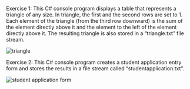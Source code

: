 Exercise 1: This C# console program displays a table that represents a triangle of any size. In triangle, the first and the second rows are set to 1. Each element of the triangle (from the third row downward) is the sum of the element directly above it and the element to the left of the element directly above it. 
The resulting triangle is also stored in a “triangle.txt” file stream.

![triangle](https://user-images.githubusercontent.com/14170402/39539414-c5653610-4dfc-11e8-8240-acb2f562e18c.gif)

Exercise 2: This C# console program creates a student application entry form and stores the results in a file stream called “studentapplication.txt”.

![student application form](https://user-images.githubusercontent.com/14170402/39539420-c9cfc0b2-4dfc-11e8-92f3-96855459aded.gif)
